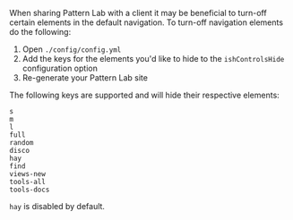 When sharing Pattern Lab with a client it may be beneficial to turn-off certain elements in the default navigation. To turn-off navigation elements do the following:

1. Open `./config/config.yml`
2. Add the keys for the elements you'd like to hide to the `ishControlsHide` configuration option
3. Re-generate your Pattern Lab site

The following keys are supported and will hide their respective elements:

```
s
m
l
full
random
disco
hay
find
views-new
tools-all
tools-docs
```

`hay` is disabled by default.
